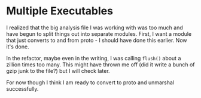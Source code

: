 # Multiple Executables

I realized that the big analysis file I was working with was too much and have begun to split things out into separate modules.  First, I want a module that just converts to and from proto - I should have done this earlier. Now it's done.

In the refactor, maybe even in the writing, I was calling `flush()` about a zillion times too many.  This might have thrown me off (did it write a bunch of gzip junk to the file?) but I will check later.

For now though I think I am ready to convert to proto and unmarshal successfully.
